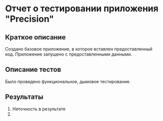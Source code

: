 # Отчет о тестировании приложения "Precision"
## Краткое описание
Создано базовое приложение, в которое вставлен предоставленный код.
Приложение запущено с предоставленными данными.

## Описание тестов
Было проведено функциональное, дымовое тестирование.

## Результаты
1. Неточность в результате
2. 